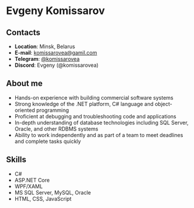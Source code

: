 # Evgeny Komissarov

## Contacts

* **Location**: Minsk, Belarus
* **E-mail**: komissarovea@gamil.com
* **Telegram**: [@komissarovea](https://t.me/komissarovea)
* **Discord**: Evgeny (@komissarovea)

## About me

* Hands-on experience with building commercial software systems
* Strong knowledge of the .NET platform, C# language and object-oriented programming 
* Proficient at debugging and troubleshooting code and applications
* In-depth understanding of database technologies including SQL Server, Oracle, and other RDBMS systems
*  Ability to work independently and as part of a team to meet deadlines and complete tasks quickly

## Skills

* C#
* ASP.NET Core
* WPF/XAML
* MS SQL Server, MySQL, Oracle
* HTML, CSS, JavaScript

